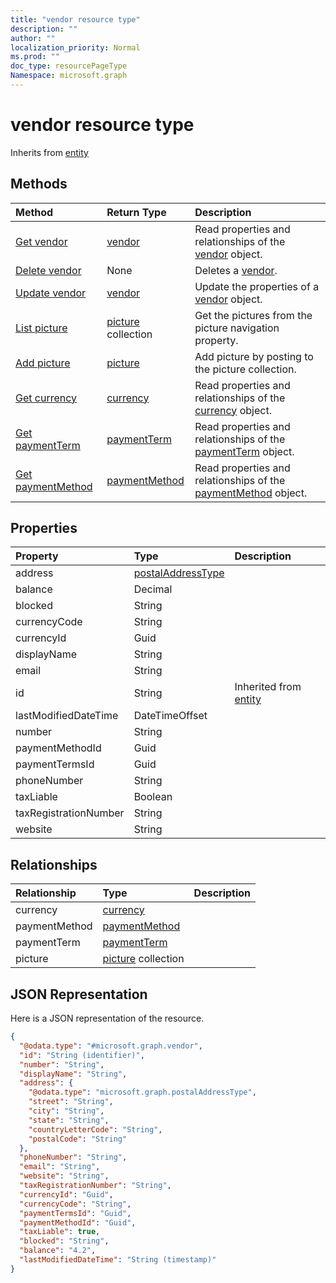 ```yaml
---
title: "vendor resource type"
description: ""
author: ""
localization_priority: Normal
ms.prod: ""
doc_type: resourcePageType
Namespace: microsoft.graph
---
```



# vendor resource type




Inherits from [entity](../resources/entity.md)

## Methods
|Method|Return Type|Description|
|:---|:---|:---|
|[Get vendor](../api/vendor-get.md)|[vendor](../resources/vendor.md)|Read properties and relationships of the [vendor](../resources/vendor.md) object.|
|[Delete vendor](../api/vendor-delete.md)|None|Deletes a [vendor](../resources/vendor.md).|
|[Update vendor](../api/vendor-update.md)|[vendor](../resources/vendor.md)|Update the properties of a [vendor](../resources/vendor.md) object.|
|[List picture](../api/vendor-list-picture.md)|[picture](../resources/picture.md) collection|Get the pictures from the picture navigation property.|
|[Add picture](../api/vendor-post-picture.md)|[picture](../resources/picture.md)|Add picture by posting to the picture collection.|
|[Get currency](../api/currency-get.md)|[currency](../resources/currency.md)|Read properties and relationships of the [currency](../resources/currency.md) object.|
|[Get paymentTerm](../api/paymentterm-get.md)|[paymentTerm](../resources/paymentTerm.md)|Read properties and relationships of the [paymentTerm](../resources/paymentterm.md) object.|
|[Get paymentMethod](../api/paymentmethod-get.md)|[paymentMethod](../resources/paymentMethod.md)|Read properties and relationships of the [paymentMethod](../resources/paymentmethod.md) object.|

## Properties
|Property|Type|Description|
|:---|:---|:---|
|address|[postalAddressType](../resources/postalAddressType.md)||
|balance|Decimal||
|blocked|String||
|currencyCode|String||
|currencyId|Guid||
|displayName|String||
|email|String||
|id|String| Inherited from [entity](../resources/entity.md)|
|lastModifiedDateTime|DateTimeOffset||
|number|String||
|paymentMethodId|Guid||
|paymentTermsId|Guid||
|phoneNumber|String||
|taxLiable|Boolean||
|taxRegistrationNumber|String||
|website|String||

## Relationships
|Relationship|Type|Description|
|:---|:---|:---|
|currency|[currency](../resources/currency.md)||
|paymentMethod|[paymentMethod](../resources/paymentMethod.md)||
|paymentTerm|[paymentTerm](../resources/paymentTerm.md)||
|picture|[picture](../resources/picture.md) collection||

## JSON Representation
Here is a JSON representation of the resource.
<!-- {
  "blockType": "resource",
  "keyProperty": "id",
  "@odata.type": "microsoft.graph.vendor",
  "baseType": "microsoft.graph.entity",
  "openType": false
}
-->
``` json
{
  "@odata.type": "#microsoft.graph.vendor",
  "id": "String (identifier)",
  "number": "String",
  "displayName": "String",
  "address": {
    "@odata.type": "microsoft.graph.postalAddressType",
    "street": "String",
    "city": "String",
    "state": "String",
    "countryLetterCode": "String",
    "postalCode": "String"
  },
  "phoneNumber": "String",
  "email": "String",
  "website": "String",
  "taxRegistrationNumber": "String",
  "currencyId": "Guid",
  "currencyCode": "String",
  "paymentTermsId": "Guid",
  "paymentMethodId": "Guid",
  "taxLiable": true,
  "blocked": "String",
  "balance": "4.2",
  "lastModifiedDateTime": "String (timestamp)"
}
```

